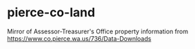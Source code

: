 # pierce-co-land
Mirror of Assessor-Treasurer's Office property information from https://www.co.pierce.wa.us/736/Data-Downloads

